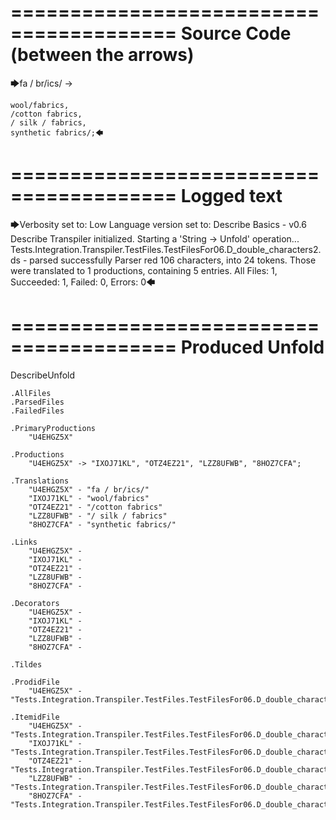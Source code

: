 ========================================
Source Code (between the arrows)
========================================

🡆fa / br/ics/ ->

    wool/fabrics,
    /cotton fabrics,
    / silk / fabrics,
    synthetic fabrics/;🡄

========================================
Logged text
========================================

🡆Verbosity set to: Low
Language version set to: Describe Basics - v0.6
Describe Transpiler initialized.
Starting a 'String -> Unfold' operation...
Tests.Integration.Transpiler.TestFiles.TestFilesFor06.D_double_characters2.ds - parsed successfully
Parser red 106 characters, into 24 tokens.
Those were translated to 1 productions, containing 5 entries.
All Files: 1, Succeeded: 1, Failed: 0, Errors: 0🡄

========================================
Produced Unfold
========================================

DescribeUnfold

    .AllFiles
    .ParsedFiles
    .FailedFiles

    .PrimaryProductions
        "U4EHGZ5X" 

    .Productions
        "U4EHGZ5X" -> "IXOJ71KL", "OTZ4EZ21", "LZZ8UFWB", "8HOZ7CFA";

    .Translations
        "U4EHGZ5X" - "fa / br/ics/"
        "IXOJ71KL" - "wool/fabrics"
        "OTZ4EZ21" - "/cotton fabrics"
        "LZZ8UFWB" - "/ silk / fabrics"
        "8HOZ7CFA" - "synthetic fabrics/"

    .Links
        "U4EHGZ5X" - 
        "IXOJ71KL" - 
        "OTZ4EZ21" - 
        "LZZ8UFWB" - 
        "8HOZ7CFA" - 

    .Decorators
        "U4EHGZ5X" - 
        "IXOJ71KL" - 
        "OTZ4EZ21" - 
        "LZZ8UFWB" - 
        "8HOZ7CFA" - 

    .Tildes

    .ProdidFile
        "U4EHGZ5X" - "Tests.Integration.Transpiler.TestFiles.TestFilesFor06.D_double_characters2.ds"

    .ItemidFile
        "U4EHGZ5X" - "Tests.Integration.Transpiler.TestFiles.TestFilesFor06.D_double_characters2.ds"
        "IXOJ71KL" - "Tests.Integration.Transpiler.TestFiles.TestFilesFor06.D_double_characters2.ds"
        "OTZ4EZ21" - "Tests.Integration.Transpiler.TestFiles.TestFilesFor06.D_double_characters2.ds"
        "LZZ8UFWB" - "Tests.Integration.Transpiler.TestFiles.TestFilesFor06.D_double_characters2.ds"
        "8HOZ7CFA" - "Tests.Integration.Transpiler.TestFiles.TestFilesFor06.D_double_characters2.ds"

